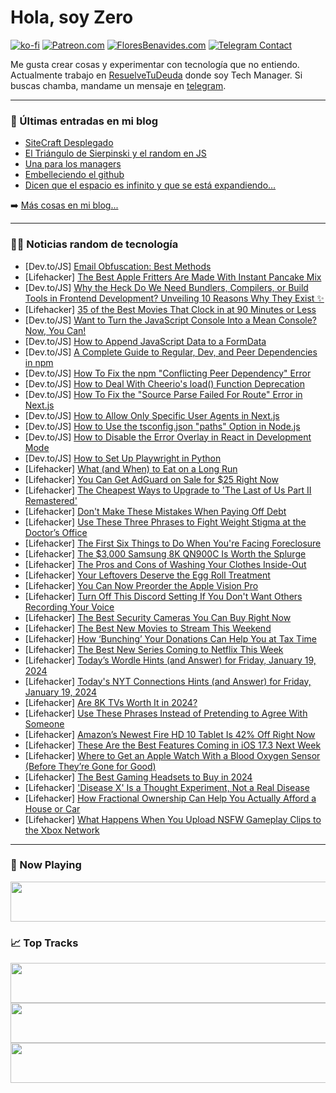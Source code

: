 # Hola, soy Zero

[![ko-fi](https://ko-fi.com/img/githubbutton_sm.svg)](https://ko-fi.com/J3J4N0LUK)
[![Patreon.com](https://img.shields.io/endpoint.svg?url=https%3A%2F%2Fshieldsio-patreon.vercel.app%2Fapi%3Fusername%3Dzerodragon%26type%3Dpatrons&style=for-the-badge)](https://patreon.com/zerodragon)
[![FloresBenavides.com](https://img.shields.io/website?down_message=oops&label=MiBlog&style=for-the-badge&up_message=online&url=https%3A%2F%2Ffloresbenavides.com)](https://floresbenavides.com)
[![Telegram Contact](https://img.shields.io/badge/escr%C3%ADbeme-ZeroDragon-%2326A5E4?style=for-the-badge&logo=telegram)](https://t.me/zerodragon)

Me gusta crear cosas y experimentar con tecnología que no entiendo.
Actualmente trabajo en [ResuelveTuDeuda](http://github.com/resuelve) donde soy Tech Manager.
Si buscas chamba, mandame un mensaje en [telegram](https://t.me/zerodragon).

---

### 📕 Últimas entradas en mi blog
<!-- BLOG-POST-LIST:START -->
- [SiteCraft Desplegado](https://floresbenavides.com/sitecraft-desplegado/)
- [El Triángulo de Sierpinski y el random en JS](https://floresbenavides.com/el-triangulo-de-sierpinski-y-el-random-en-js/)
- [Una para los managers](https://floresbenavides.com/una-para-los-managers/)
- [Embelleciendo el github](https://floresbenavides.com/embelleciendo-el-github/)
- [Dicen que el espacio es infinito y que se está expandiendo…](https://floresbenavides.com/dicen-que-el-espacio-es-infinito-y-que-se-esta-expandiendo/)
<!-- BLOG-POST-LIST:END -->

➡️ [Más cosas en mi blog...](https://floresbenavides.com)

---

### 👨‍💻 Noticias random de tecnología
<!-- TECH-POSTS:START -->
- [Dev.to/JS] [Email Obfuscation: Best Methods](https://dev.to/kairatorozobekov/email-obfuscation-best-methods-52eh)
- [Lifehacker] [The Best Apple Fritters Are Made With Instant Pancake Mix](https://lifehacker.com/food-drink/the-easiest-apple-fritter-recipe)
- [Dev.to/JS] [Why the Heck Do We Need Bundlers, Compilers, or Build Tools in Frontend Development? Unveiling 10 Reasons Why They Exist ✨](https://dev.to/_ndeyefatoudiop/why-the-heck-do-we-need-bundlers-compilers-or-build-tools-in-frontend-development-unveiling-10-reasons-why-they-exist-6nm)
- [Lifehacker] [35 of the Best Movies That Clock in at 90 Minutes or Less](https://lifehacker.com/entertainment/the-best-movies-under-90-minutes)
- [Dev.to/JS] [Want to Turn the JavaScript Console Into a Mean Console? Now, You Can!](https://dev.to/writech/want-to-turn-the-javascript-console-into-a-mean-console-now-you-can-1k78)
- [Dev.to/JS] [How to Append JavaScript Data to a FormData](https://dev.to/writech/how-to-append-javascript-data-to-a-formdata-39c3)
- [Dev.to/JS] [A Complete Guide to Regular, Dev, and Peer Dependencies in npm](https://dev.to/writech/a-complete-guide-to-regular-dev-and-peer-dependencies-in-npm-57j9)
- [Dev.to/JS] [How To Fix the npm &quot;Conflicting Peer Dependency&quot; Error](https://dev.to/writech/how-to-fix-the-npm-conflicting-peer-dependency-error-3fag)
- [Dev.to/JS] [How to Deal With Cheerio&#39;s load&lpar;&rpar; Function Deprecation](https://dev.to/writech/how-to-deal-with-cheerios-load-function-deprecation-2lig)
- [Dev.to/JS] [How To Fix the &quot;Source Parse Failed For Route&quot; Error in Next.js](https://dev.to/writech/how-to-fix-the-source-parse-failed-for-route-error-in-nextjs-23o9)
- [Dev.to/JS] [How to Allow Only Specific User Agents in Next.js](https://dev.to/writech/how-to-allow-only-specific-user-agents-in-nextjs-39a3)
- [Dev.to/JS] [How to Use the tsconfig.json &quot;paths&quot; Option in Node.js](https://dev.to/writech/how-to-use-the-tsconfigjson-paths-option-in-nodejs-13m0)
- [Dev.to/JS] [How to Disable the Error Overlay in React in Development Mode](https://dev.to/writech/how-to-disable-the-error-overlay-in-react-in-development-mode-1j2g)
- [Dev.to/JS] [How to Set Up Playwright in Python](https://dev.to/writech/how-to-set-up-playwright-in-python-3dh2)
- [Lifehacker] [What &lpar;and When&rpar; to Eat on a Long Run](https://lifehacker.com/health/what-and-when-to-eat-on-a-long-run)
- [Lifehacker] [You Can Get AdGuard on Sale for $25 Right Now](https://lifehacker.com/adguard-sale)
- [Lifehacker] [The Cheapest Ways to Upgrade to &#39;The Last of Us Part II Remastered&#39;](https://lifehacker.com/entertainment/the-cheapest-ways-to-upgrade-to-the-last-of-us-ii-remastered)
- [Lifehacker] [Don&#39;t Make These Mistakes When Paying Off Debt](https://lifehacker.com/money/mistakes-to-avoid-when-paying-off-debt)
- [Lifehacker] [Use These Three Phrases to Fight Weight Stigma at the Doctor’s Office](https://lifehacker.com/health/how-to-fight-weight-stigma-at-doctors-office)
- [Lifehacker] [The First Six Things to Do When You&#39;re Facing Foreclosure](https://lifehacker.com/money/do-these-things-when-facing-foreclosure)
- [Lifehacker] [The $3,000 Samsung 8K QN900C Is Worth the Splurge](https://lifehacker.com/tech/samsung-8k-qn900c-review)
- [Lifehacker] [The Pros and Cons of Washing Your Clothes Inside-Out](https://lifehacker.com/home/the-pros-and-cons-of-washing-your-clothes-inside-out)
- [Lifehacker] [Your Leftovers Deserve the Egg Roll Treatment](https://lifehacker.com/food-drink/egg-roll-leftovers)
- [Lifehacker] [You Can Now Preorder the Apple Vision Pro](https://lifehacker.com/tech/you-can-now-preorder-the-apple-vision-pro)
- [Lifehacker] [Turn Off This Discord Setting If You Don&#39;t Want Others Recording Your Voice](https://lifehacker.com/tech/how-to-turn-off-discord-clips)
- [Lifehacker] [The Best Security Cameras You Can Buy Right Now](https://lifehacker.com/tech/the-best-security-cameras)
- [Lifehacker] [The Best New Movies to Stream This Weekend](https://lifehacker.com/entertainment/best-new-movies-stream-this-weekend)
- [Lifehacker] [How ‘Bunching’ Your Donations Can Help You at Tax Time](https://lifehacker.com/money/what-is-donation-bunching-in-taxes)
- [Lifehacker] [The Best New Series Coming to Netflix This Week](https://lifehacker.com/entertainment/best-new-series-coming-to-netflix-this-week)
- [Lifehacker] [Today’s Wordle Hints &lpar;and Answer&rpar; for Friday, January 19, 2024](https://lifehacker.com/entertainment/wordle-answer-today-january-19-2024)
- [Lifehacker] [Today&#39;s NYT Connections Hints &lpar;and Answer&rpar; for Friday, January 19, 2024](https://lifehacker.com/entertainment/nyt-connections-answer-today-january-19-2024)
- [Lifehacker] [Are 8K TVs Worth It in 2024?](https://lifehacker.com/tech/are-8k-tvs-worth-it-in-2024)
- [Lifehacker] [Use These Phrases Instead of Pretending to Agree With Someone](https://lifehacker.com/health/how-to-politely-disagree-with-someone)
- [Lifehacker] [Amazon’s Newest Fire HD 10 Tablet Is 42% Off Right Now](https://lifehacker.com/tech/amazon-fire-hd-10-tablet-lowest-price-ever)
- [Lifehacker] [These Are the Best Features Coming in iOS 17.3 Next Week](https://lifehacker.com/tech/best-features-coming-in-the-new-ios)
- [Lifehacker] [Where to Get an Apple Watch With a Blood Oxygen Sensor &lpar;Before They’re Gone for Good&rpar;](https://lifehacker.com/tech/apple-watch-series-9-ultra-2-with-a-blood-oxygen-sensor)
- [Lifehacker] [The Best Gaming Headsets to Buy in 2024](https://lifehacker.com/tech/the-best-headsets-for-gaming)
- [Lifehacker] [&#39;Disease X&#39; Is a Thought Experiment, Not a Real Disease](https://lifehacker.com/health/what-is-disease-x)
- [Lifehacker] [How Fractional Ownership Can Help You Actually Afford a House or Car](https://lifehacker.com/money/what-is-fractional-ownership)
- [Lifehacker] [What Happens When You Upload NSFW Gameplay Clips to the Xbox Network](https://lifehacker.com/entertainment/avoid-getting-banned-for-capturing-nsfw-xbox-footage)<!-- TECH-POSTS:END -->

---

### 🎵 Now Playing
<a href="https://spotify-now-playing-dun.vercel.app/now-playing?open"><img src="https://spotify-now-playing-dun.vercel.app/now-playing" width="540" height="64"></a>

### 📈 Top Tracks
<a href="https://spotify-now-playing-dun.vercel.app/top-tracks?i=1&open"><img src="https://spotify-now-playing-dun.vercel.app/top-tracks?i=1" width="540" height="64"></a>
<a href="https://spotify-now-playing-dun.vercel.app/top-tracks?i=2&open"><img src="https://spotify-now-playing-dun.vercel.app/top-tracks?i=2" width="540" height="64"></a>
<a href="https://spotify-now-playing-dun.vercel.app/top-tracks?i=3&open"><img src="https://spotify-now-playing-dun.vercel.app/top-tracks?i=3" width="540" height="64"></a>
